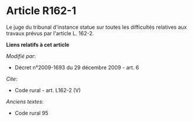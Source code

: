 # Article R162-1

Le juge du tribunal d'instance statue sur toutes les difficultés relatives aux travaux prévus par l'article L. 162-2.

**Liens relatifs à cet article**

_Modifié par_:

  - Décret n°2009-1693 du 29 décembre 2009 - art. 6

_Cite_:

  - Code rural - art. L162-2 (V)

_Anciens textes_:

  - Code rural 95

